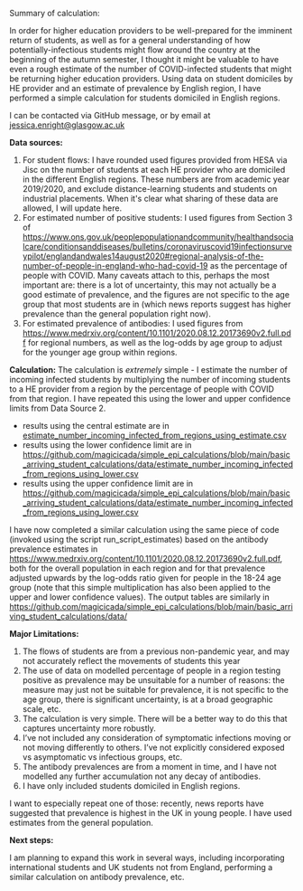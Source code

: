 Summary of calculation:

In order for higher education providers to be well-prepared for the imminent return of students, as well as for a general understanding of how potentially-infectious students might flow around the country at the beginning of the autumn semester, I thought it might be valuable to have even a rough estimate of the number of COVID-infected students that might be returning higher education providers.  Using data on student domiciles by HE provider and an estimate of prevalence by English region, I have performed a simple calculation for students domiciled in English regions. 

I can be contacted via GitHub message, or by email at jessica.enright@glasgow.ac.uk

**Data sources:**

1. For student flows:  I have rounded used figures provided from HESA via Jisc on the number of students at each HE provider who are domiciled in the different English regions.  These numbers are from academic year 2019/2020, and exclude distance-learning students and students on industrial placements.  When it's clear what sharing of these data are allowed, I will update here.  
2. For estimated number of positive students:  I used figures from Section 3 of https://www.ons.gov.uk/peoplepopulationandcommunity/healthandsocialcare/conditionsanddiseases/bulletins/coronaviruscovid19infectionsurveypilot/englandandwales14august2020#regional-analysis-of-the-number-of-people-in-england-who-had-covid-19 as the percentage of people with COVID.  Many caveats attach to this, perhaps the most important are: there is a lot of uncertainty, this may not actually be a good estimate of prevalence, and the figures are not specific to the age group that most students are in (which news reports suggest has higher prevalence than the general population right now).
3. For estimated prevalence of antibodies: I used figures from https://www.medrxiv.org/content/10.1101/2020.08.12.20173690v2.full.pdf for regional numbers, as well as the log-odds by age group to adjust for the younger age group within regions.  

**Calculation:**
The calculation is *extremely* simple - I estimate the number of incoming infected students by multiplying the number of incoming students to a HE provider from a region by the percentage of people with COVID from that region.  I have repeated this using the lower and upper confidence limits from Data Source 2.  
- results using the central estimate are in [estimate_number_incoming_infected_from_regions_using_estimate.csv](https://github.com/magicicada/simple_epi_calculations/blob/main/basic_arriving_student_calculations/output_estimate_tables/estimate_number_incoming_infected_from_regions_using_estimate.csv)
- results using the lower confidence limit are in https://github.com/magicicada/simple_epi_calculations/blob/main/basic_arriving_student_calculations/data/estimate_number_incoming_infected_from_regions_using_lower.csv
- results using the upper confidence limit are in  https://github.com/magicicada/simple_epi_calculations/blob/main/basic_arriving_student_calculations/data/estimate_number_incoming_infected_from_regions_using_lower.csv

I have now completed a similar calculation using the same piece of code (invoked using the script run_script_estimates) based on the antibody prevalence estimates in https://www.medrxiv.org/content/10.1101/2020.08.12.20173690v2.full.pdf, both for the overall population in each region and for that prevalence adjusted upwards by the log-odds ratio given for people in the 18-24 age group (note that this simple multiplication has also been applied to the upper and lower confidence values).  The output tables are similarly in https://github.com/magicicada/simple_epi_calculations/blob/main/basic_arriving_student_calculations/data/

**Major Limitations:**

1. The flows of students are from a previous non-pandemic year, and may not accurately reflect the movements of students this year
2. The use of data on modelled percentage of people in a region testing positive as prevalence may be unsuitable for a number of reasons: the measure may just not be suitable for prevalence, it is not specific to the age group, there is significant uncertainty, is at a broad geographic scale, etc. 
3. The calculation is very simple.  There will be a better way to do this that captures uncertainty more robustly.
4. I’ve not included any consideration of symptomatic infections moving or not moving differently to others.  I’ve not explicitly considered exposed vs asymptomatic vs infectious groups, etc.  
5. The antibody prevalences are from a moment in time, and I have not modelled any further accumulation not any decay of antibodies. 
6. I have only included students domiciled in English regions.

I want to especially repeat one of those: recently, news reports have suggested that prevalence is highest in the UK in young people.  I have used estimates from the general population.

**Next steps:**

I am planning to expand this work in several ways, including incorporating international students and UK students not from England, performing a similar calculation on antibody prevalence, etc.  